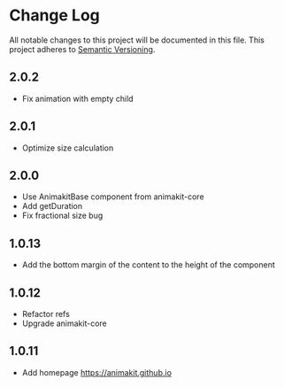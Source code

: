 # Change Log
All notable changes to this project will be documented in this file.
This project adheres to [Semantic Versioning](http://semver.org/).

## 2.0.2
* Fix animation with empty child

## 2.0.1
* Optimize size calculation

## 2.0.0
* Use AnimakitBase component from animakit-core
* Add getDuration
* Fix fractional size bug

## 1.0.13
* Add the bottom margin of the content to the height of the component

## 1.0.12
* Refactor refs
* Upgrade animakit-core

## 1.0.11
* Add homepage https://animakit.github.io

